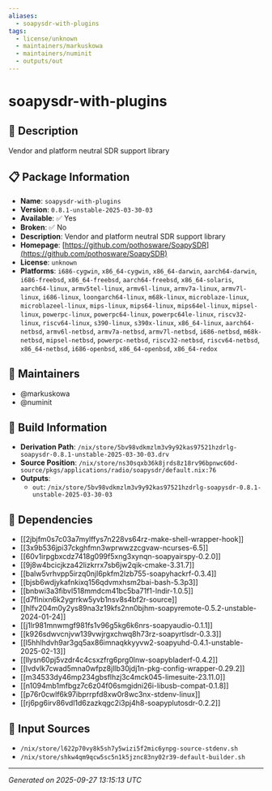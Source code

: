 ```yaml
---
aliases:
  - soapysdr-with-plugins
tags:
  - license/unknown
  - maintainers/markuskowa
  - maintainers/numinit
  - outputs/out
---
```


# soapysdr-with-plugins

## 📝 Description

Vendor and platform neutral SDR support library

## 📋 Package Information

- **Name**: `soapysdr-with-plugins`
- **Version**: `0.8.1-unstable-2025-03-30-03`
- **Available**: ✅ Yes
- **Broken**: ✅ No
- **Description**: Vendor and platform neutral SDR support library
- **Homepage**: [https://github.com/pothosware/SoapySDR](https://github.com/pothosware/SoapySDR)
- **License**: `unknown`
- **Platforms**: `i686-cygwin`, `x86_64-cygwin`, `x86_64-darwin`, `aarch64-darwin`, `i686-freebsd`, `x86_64-freebsd`, `aarch64-freebsd`, `x86_64-solaris`, `aarch64-linux`, `armv5tel-linux`, `armv6l-linux`, `armv7a-linux`, `armv7l-linux`, `i686-linux`, `loongarch64-linux`, `m68k-linux`, `microblaze-linux`, `microblazeel-linux`, `mips-linux`, `mips64-linux`, `mips64el-linux`, `mipsel-linux`, `powerpc-linux`, `powerpc64-linux`, `powerpc64le-linux`, `riscv32-linux`, `riscv64-linux`, `s390-linux`, `s390x-linux`, `x86_64-linux`, `aarch64-netbsd`, `armv6l-netbsd`, `armv7a-netbsd`, `armv7l-netbsd`, `i686-netbsd`, `m68k-netbsd`, `mipsel-netbsd`, `powerpc-netbsd`, `riscv32-netbsd`, `riscv64-netbsd`, `x86_64-netbsd`, `i686-openbsd`, `x86_64-openbsd`, `x86_64-redox`
## 👥 Maintainers

- @markuskowa
- @numinit


## 🔧 Build Information

- **Derivation Path**: `/nix/store/5bv98vdkmzlm3v9y92kas97521hzdrlg-soapysdr-0.8.1-unstable-2025-03-30-03.drv`
- **Source Position**: `/nix/store/ns30sqxb36k8jrds8z18rv96bpnwc60d-source/pkgs/applications/radio/soapysdr/default.nix:76`
- **Outputs**:
  - `out`:  `/nix/store/5bv98vdkmzlm3v9y92kas97521hzdrlg-soapysdr-0.8.1-unstable-2025-03-30-03`

## 🔗 Dependencies

- [[2jbjfm0s7c03a7mylffys7n228vs64rz-make-shell-wrapper-hook]]
- [[3x9b536jpi37ckghfmn3wprwwzzcgvaw-ncurses-6.5]]
- [[60v1irpgbxcdz7418g099f5xng3xynqn-soapyairspy-0.2.0]]
- [[9j8w4bcicjkza42lizkrrx7sb6jw2qik-cmake-3.31.7]]
- [[balw5vrhvpp5irzq0njl6pkfm2lzb755-soapyhackrf-0.3.4]]
- [[bjsb6wdjykafnkixq156qdvmxhsm2bai-bash-5.3p3]]
- [[bnbwi3a3fibvl518mmdcm41bc5ba71f1-lndir-1.0.5]]
- [[d7flnixn6k2ygrrkw5yvb1nsv8s4bf2r-source]]
- [[hlfv204m0y2ys89na3z19kfs2nn0bjhm-soapyremote-0.5.2-unstable-2024-01-24]]
- [[j1lr981mnwmgf981fs1v96g5kg6k6nrs-soapyaudio-0.1.1]]
- [[k926sdwvcnjvw139vwjrgxchwq8h73rz-soapyrtlsdr-0.3.3]]
- [[l5hhlhdvh9ar3gq5ax86imnaqkkyyvw2-soapyuhd-0.4.1-unstable-2025-02-13]]
- [[llysn60pj5vzdr4c4csxzfrg6prg0lnw-soapybladerf-0.4.2]]
- [[lvdvlk7cwad5mna0wfpz8jllb30jdj1n-pkg-config-wrapper-0.29.2]]
- [[m34533dy46mp234gbsflhzj3c4mck045-limesuite-23.11.0]]
- [[n1094mb1mfbgz7c6z04f06smgidni26i-libusb-compat-0.1.8]]
- [[p76r0cwlf6k97ibprrpfd8xw0r8wc3nx-stdenv-linux]]
- [[rj6pg6irv86vdl1d6zazkqgc2i3pj4h8-soapyplutosdr-0.2.2]]

## 📁 Input Sources

- `/nix/store/l622p70vy8k5sh7y5wizi5f2mic6ynpg-source-stdenv.sh`
- `/nix/store/shkw4qm9qcw5sc5n1k5jznc83ny02r39-default-builder.sh`

---
*Generated on 2025-09-27 13:15:13 UTC*
